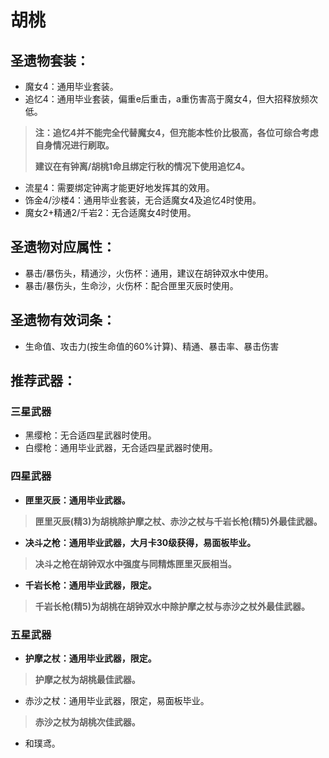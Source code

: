 # 胡桃

## 圣遗物套装：
- 魔女4：通用毕业套装。
- 追忆4：通用毕业套装，偏重e后重击，a重伤害高于魔女4，但大招释放频次低。

>**注：追忆4并不能完全代替魔女4，但充能本性价比极高，各位可综合考虑自身情况进行刷取。**
>
>**建议在有钟离/胡桃1命且绑定行秋的情况下使用追忆4。**

- 流星4：需要绑定钟离才能更好地发挥其的效用。
- 饰金4/沙楼4：通用毕业套装，无合适魔女4及追忆4时使用。
- 魔女2+精通2/千岩2：无合适魔女4时使用。

## 圣遗物对应属性：
- 暴击/暴伤头，精通沙，火伤杯：通用，建议在胡钟双水中使用。
- 暴击/暴伤头，生命沙，火伤杯：配合匣里灭辰时使用。

## 圣遗物有效词条：
- 生命值、攻击力(按生命值的60%计算)、精通、暴击率、暴击伤害

## 推荐武器：
### 三星武器
- 黑缨枪：无合适四星武器时使用。
- 白缨枪：通用毕业武器，无合适四星武器时使用。

### 四星武器
- **匣里灭辰：通用毕业武器。**

>**匣里灭辰(精3)为胡桃除护摩之杖、赤沙之杖与千岩长枪(精5)外最佳武器。**

- **决斗之枪：通用毕业武器，大月卡30级获得，易面板毕业。**

>**决斗之枪在胡钟双水中强度与同精炼匣里灭辰相当。**

- **千岩长枪：通用毕业武器，限定。**

>**千岩长枪(精5)为胡桃在胡钟双水中除护摩之杖与赤沙之杖外最佳武器。**


### 五星武器
- **护摩之杖：通用毕业武器，限定。**

>**护摩之杖为胡桃最佳武器。**

- 赤沙之杖：通用毕业武器，限定，易面板毕业。

>**赤沙之杖为胡桃次佳武器。**

- 和璞鸢。